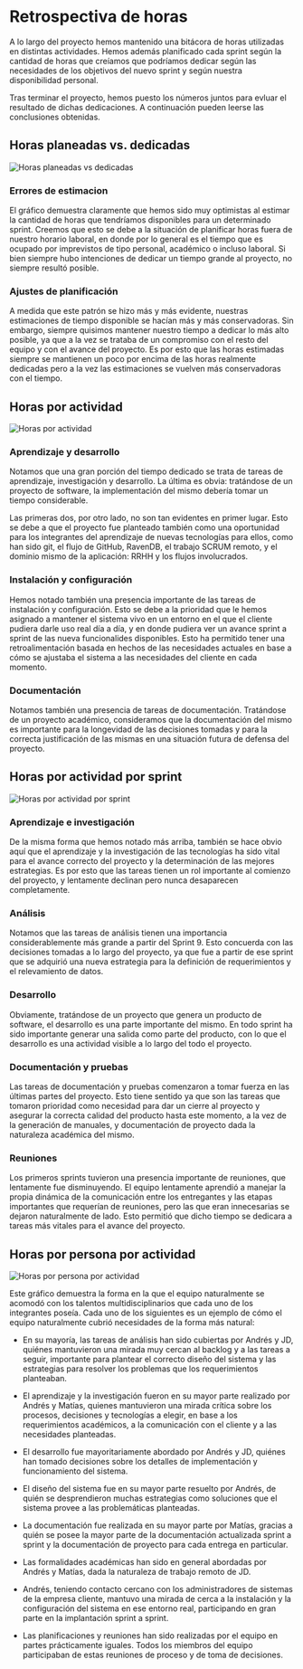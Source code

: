 # Retrospectiva de horas

A lo largo del proyecto hemos mantenido una bitácora de horas utilizadas en distintas actividades. Hemos además planificado cada sprint según la cantidad de horas que creíamos que podríamos dedicar según las necesidades de los objetivos del nuevo sprint y según nuestra disponibilidad personal.

Tras terminar el proyecto, hemos puesto los números juntos para evluar el resultado de dichas dedicaciones. A continuación pueden leerse las conclusiones obtenidas.

## Horas planeadas vs. dedicadas

![Horas planeadas vs dedicadas](Horas-planeadas-vs-dedicadas.png)

### Errores de estimacion

El gráfico demuestra claramente que hemos sido muy optimistas al estimar la cantidad de horas que tendríamos disponibles para un determinado sprint. Creemos que esto se debe a la situación de planificar horas fuera de nuestro horario laboral, en donde por lo general es el tiempo que es ocupado por imprevistos de tipo personal, académico o incluso laboral. Si bien siempre hubo intenciones de dedicar un tiempo grande al proyecto, no siempre resultó posible.

### Ajustes de planificación

A medida que este patrón se hizo más y más evidente, nuestras estimaciones de tiempo disponible se hacían más y más conservadoras. Sin embargo, siempre quisimos mantener nuestro tiempo a dedicar lo más alto posible, ya que a la vez se trataba de un compromiso con el resto del equipo y con el avance del proyecto. Es por esto que las horas estimadas siempre se mantienen un poco por encima de las horas realmente dedicadas pero a la vez las estimaciones se vuelven más conservadoras con el tiempo.

## Horas por actividad

![Horas por actividad](Horas-por-actividad.png)

### Aprendizaje y desarrollo

Notamos que una gran porción del tiempo dedicado se trata de tareas de aprendizaje, investigación y desarrollo. La última es obvia: tratándose de un proyecto de software, la implementación del mismo debería tomar un tiempo considerable.

Las primeras dos, por otro lado, no son tan evidentes en primer lugar. Esto se debe a que el proyecto fue planteado también como una oportunidad para los integrantes del aprendizaje de nuevas tecnologías para ellos, como han sido git, el flujo de GitHub, RavenDB, el trabajo SCRUM remoto, y el dominio mismo de la aplicación: RRHH y los flujos involucrados.

### Instalación y configuración

Hemos notado también una presencia importante de las tareas de instalación y configuración. Esto se debe a la prioridad que le hemos asignado a mantener el sistema vivo en un entorno en el que el cliente pudiera darle uso real día a día, y en donde pudiera ver un avance sprint a sprint de las nueva funcionalides disponibles. Esto ha permitido tener una retroalimentación basada en hechos de las necesidades actuales en base a cómo se ajustaba el sistema a las necesidades del cliente en cada momento.

### Documentación

Notamos también una presencia de tareas de documentación. Tratándose de un proyecto académico, consideramos que la documentación del mismo es importante para la longevidad de las decisiones tomadas y para la correcta justificación de las mismas en una situación futura de defensa del proyecto.

## Horas por actividad por sprint

![Horas por actividad por sprint](Horas-por-actividad-por-sprint.png)

### Aprendizaje e investigación

De la misma forma que hemos notado más arriba, también se hace obvio aquí que el aprendizaje y la investigación de las tecnologías ha sido vital para el avance correcto del proyecto y la determinación de las mejores estrategias. Es por esto que las tareas tienen un rol importante al comienzo del proyecto, y lentamente declinan pero nunca desaparecen completamente.

### Análisis

Notamos que las tareas de análisis tienen una importancia considerablemente más grande a partir del Sprint 9. Esto concuerda con las decisiones tomadas a lo largo del proyecto, ya que fue a partir de ese sprint que se adquirió una nueva estrategia para la definición de requerimientos y el relevamiento de datos.

### Desarrollo

Obviamente, tratándose de un proyecto que genera un producto de software, el desarrollo es una parte importante del mismo. En todo sprint ha sido importante generar una salida como parte del producto, con lo que el desarrollo es una actividad visible a lo largo del todo el proyecto.

### Documentación y pruebas

Las tareas de documentación y pruebas comenzaron a tomar fuerza en las últimas partes del proyecto. Esto tiene sentido ya que son las tareas que tomaron prioridad como necesidad para dar un cierre al proyecto y asegurar la correcta calidad del producto hasta este momento, a la vez de la generación de manuales, y documentación de proyecto dada la naturaleza académica del mismo.

### Reuniones

Los primeros sprints tuvieron una presencia importante de reuniones, que lentamente fue disminuyendo. El equipo lentamente aprendió a manejar la propia dinámica de la comunicación entre los entregantes y las etapas importantes que requerían de reuniones, pero las que eran innecesarias se dejaron naturalmente de lado. Esto permitió que dicho tiempo se dedicara a tareas más vitales para el avance del proyecto.

## Horas por persona por actividad

![Horas por persona por actividad](Horas-por-persona-por-actividad.png)

Este gráfico demuestra la forma en la que el equipo naturalmente se acomodó con los talentos multidisciplinarios que cada uno de los integrantes poseía. Cada uno de los siguientes es un ejemplo de cómo el equipo naturalmente cubrió necesidades de la forma más natural:

- En su mayoría, las tareas de análisis han sido cubiertas por Andrés y JD, quiénes mantuvieron una mirada muy cercan al backlog y a las tareas a seguir, importante para plantear el correcto diseño del sistema y las estrategias para resolver los problemas que los requerimientos planteaban.

- El aprendizaje y la investigación fueron en su mayor parte realizado por Andrés y Matías, quienes mantuvieron una mirada crítica sobre los procesos, decisiones y tecnologías a elegir, en base a los requerimientos académicos, a la comunicación con el cliente y a las necesidades planteadas.

- El desarrollo fue mayoritariamente abordado por Andrés y JD, quiénes han tomado decisiones sobre los detalles de implementación y funcionamiento del sistema.

- El diseño del sistema fue en su mayor parte resuelto por Andrés, de quién se desprendieron muchas estrategias como soluciones que el sistema provee a las problemáticas planteadas.

- La documentación fue realizada en su mayor parte por Matías, gracias a quién se posee la mayor parte de la documentación actualizada sprint a sprint y la documentación de proyecto para cada entrega en particular.

- Las formalidades académicas han sido en general abordadas por Andrés y Matías, dada la naturaleza de trabajo remoto de JD.

- Andrés, teniendo contacto cercano con los administradores de sistemas de la empresa cliente, mantuvo una mirada de cerca a la instalación y la configuración del sistema en ese entorno real, participando en gran parte en la implantación sprint a sprint.

- Las planificaciones y reuniones han sido realizadas por el equipo en partes prácticamente iguales. Todos los miembros del equipo participaban de estas reuniones de proceso y de toma de decisiones.

